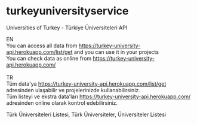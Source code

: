# turkeyuniversityservice
Universities of Turkey - Türkiye Üniversiteleri API

EN<br>
You can access all data from https://turkey-university-api.herokuapp.com/list/get and you can use it in your projects <br>
You can check data as online from https://turkey-university-api.herokuapp.com/ <br>
<br>
TR<br>
Tüm data'ya https://turkey-university-api.herokuapp.com/list/get adresinden ulaşabilir ve projelerinizde kullanabilirsiniz. <br>
Tüm listeyi ve ekstra data'ları https://turkey-university-api.herokuapp.com/ adresinden online olarak kontrol edebilirsiniz. <br>

Türk Üniversiteleri Listesi, Türk Üniversiteler, Üniversiteler Listesi
